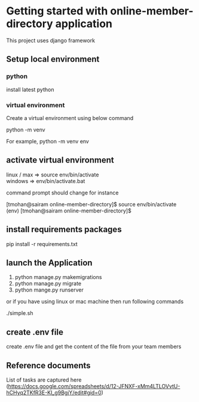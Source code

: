 # Getting started with online-member-directory application

This project uses django framework

## Setup local environment

### python

install latest python

### virtual environment

Create a virtual environment using below command

python -m venv <set-a-name>

For example, python -m venv env

## activate virtual environment

linux / max => source env/bin/activate \
windows     => env/bin/activate.bat

command prompt should change for instance

[tmohan@sairam online-member-directory]$ source env/bin/activate \
(env) [tmohan@sairam online-member-directory]$

## install requirements packages

pip install -r requirements.txt

## launch the Application

1. python manage.py makemigrations
2. python manage.py migrate
3. python mange.py runserver

or if you have using linux or mac machine then run following commands

./simple.sh

## create .env file

create .env file and get the content of the file from your team members

## Reference documents

List of tasks are captured here (https://docs.google.com/spreadsheets/d/12-JFNXF-xMm4LTLOVvtU-hCHyq2TKfR3E-KI_g9BgjY/edit#gid=0)
